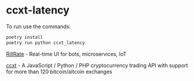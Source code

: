 # ccxt-latency

To run use the commands:

```sh
poetry install
poetry run python ccxt_latency
```

[RillRate][rillrate] - Real-time UI for bots, microservices, IoT

[ccxt][ccxt] - A JavaScript / Python / PHP cryptocurrency trading API
with support for more than 120 bitcoin/altcoin exchanges

[rillrate]:https://github.com/rillrate/rillrate
[ccxt]:https://github.com/ccxt/ccxt
